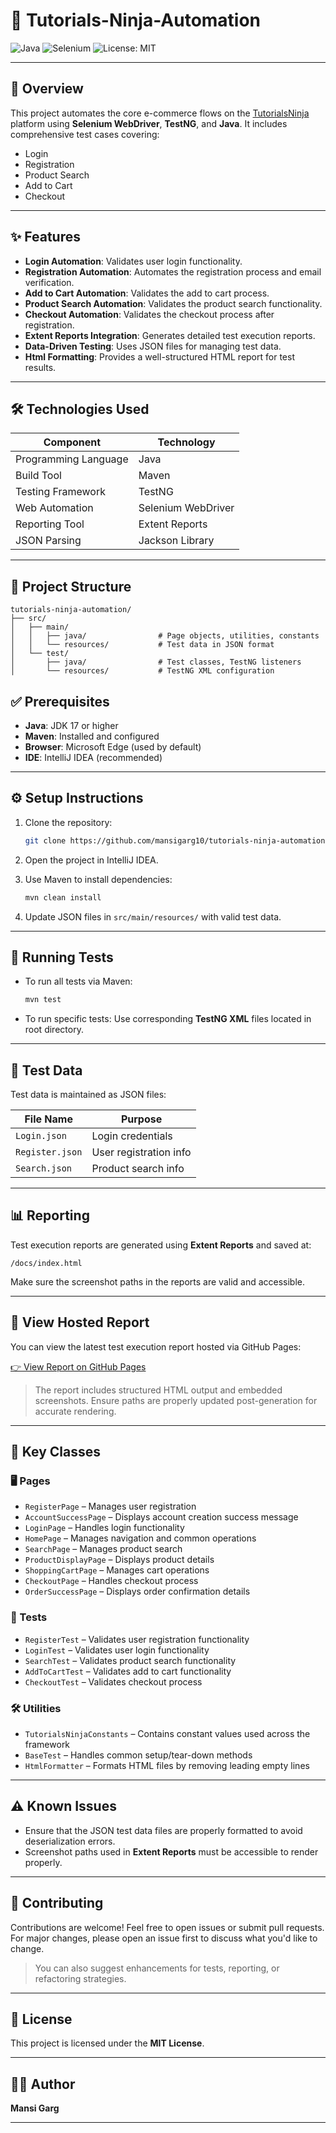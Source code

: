 # 🚀 Tutorials-Ninja-Automation
![Java](https://img.shields.io/badge/Java-17-blue)
![Selenium](https://img.shields.io/badge/Selenium-43B02A?style=flat-square&logo=selenium&logoColor=white)
![License: MIT](https://img.shields.io/badge/License-MIT-yellow.svg)

---

## 📝 Overview

This project automates the core e-commerce flows on the [TutorialsNinja](https://tutorialsninja.com/demo/) platform using **Selenium WebDriver**, **TestNG**, and **Java**. It includes comprehensive test cases covering:

- Login
- Registration
- Product Search
- Add to Cart
- Checkout

---

## ✨ Features

- **Login Automation**: Validates user login functionality.
- **Registration Automation**: Automates the registration process and email verification.
- **Add to Cart Automation**: Validates the add to cart process.
- **Product Search Automation**: Validates the product search functionality.
- **Checkout Automation**: Validates the checkout process after registration.
- **Extent Reports Integration**: Generates detailed test execution reports.
- **Data-Driven Testing**: Uses JSON files for managing test data.
- **Html Formatting**: Provides a well-structured HTML report for test results.

---

## 🛠 Technologies Used

| Component            | Technology         |
|----------------------|--------------------|
| Programming Language | Java               |
| Build Tool           | Maven              |
| Testing Framework    | TestNG             |
| Web Automation       | Selenium WebDriver |
| Reporting Tool       | Extent Reports     |
| JSON Parsing         | Jackson Library    |

---

## 📂 Project Structure

```
tutorials-ninja-automation/
├── src/
│   ├── main/
│   │   ├── java/                # Page objects, utilities, constants
│   │   └── resources/           # Test data in JSON format
│   └── test/
│       ├── java/                # Test classes, TestNG listeners
│       └── resources/           # TestNG XML configuration
```
## ✅ Prerequisites

- **Java**: JDK 17 or higher
- **Maven**: Installed and configured
- **Browser**: Microsoft Edge (used by default)
- **IDE**: IntelliJ IDEA (recommended)

---

## ⚙️ Setup Instructions

1. Clone the repository:
   ```bash
   git clone https://github.com/mansigarg10/tutorials-ninja-automation.git
   ```

2. Open the project in IntelliJ IDEA.

3. Use Maven to install dependencies:
   ```bash
   mvn clean install
   ```

4. Update JSON files in `src/main/resources/` with valid test data.

---

## 🚀 Running Tests

- To run all tests via Maven:
  ```bash
  mvn test
  ```

- To run specific tests:
  Use corresponding **TestNG XML** files located in root directory.

---

## 🧪 Test Data

Test data is maintained as JSON files:

| File Name              | Purpose                |
|------------------------|------------------------|
| `Login.json`   		 | Login credentials      |
| `Register.json`		 | User registration info |
| `Search.json` 		 | Product search info 	  |

---

## 📊 Reporting

Test execution reports are generated using **Extent Reports** and saved at:

```
/docs/index.html
```

Make sure the screenshot paths in the reports are valid and accessible.

---

## 🔗 View Hosted Report

You can view the latest test execution report hosted via GitHub Pages:

[👉 View Report on GitHub Pages](https://mansigarg10.github.io/tutorials-ninja-automation/)

> The report includes structured HTML output and embedded screenshots. Ensure paths are properly updated post-generation for accurate rendering.

---

## 📌 Key Classes

### 🖥 Pages

- `RegisterPage` – Manages user registration
- `AccountSuccessPage` – Displays account creation success message
- `LoginPage` – Handles login functionality
- `HomePage` – Manages navigation and common operations
- `SearchPage` – Manages product search
- `ProductDisplayPage` – Displays product details
- `ShoppingCartPage` – Manages cart operations
- `CheckoutPage` – Handles checkout process
- `OrderSuccessPage` – Displays order confirmation details

### 🧪 Tests

- `RegisterTest` – Validates user registration functionality
- `LoginTest` – Validates user login functionality
- `SearchTest` – Validates product search functionality
- `AddToCartTest` – Validates add to cart functionality
- `CheckoutTest` – Validates checkout process

### 🛠 Utilities

- `TutorialsNinjaConstants` – Contains constant values used across the framework
- `BaseTest` – Handles common setup/tear-down methods
- `HtmlFormatter` – Formats HTML files by removing leading empty lines

---

## ⚠️ Known Issues

- Ensure that the JSON test data files are properly formatted to avoid deserialization errors.
- Screenshot paths used in **Extent Reports** must be accessible to render properly.

---

## 🤝 Contributing
Contributions are welcome! Feel free to open issues or submit pull requests.  
For major changes, please open an issue first to discuss what you'd like to change.

> You can also suggest enhancements for tests, reporting, or refactoring strategies.

---

## 📄 License

This project is licensed under the **MIT License**.

---

## 👩‍💻 Author

**Mansi Garg**

---
